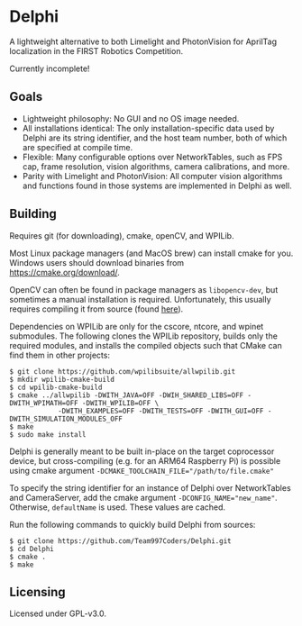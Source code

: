 # Delphi
A lightweight alternative to both Limelight and PhotonVision for AprilTag localization in the FIRST Robotics Competition.

Currently incomplete!

## Goals

* Lightweight philosophy: No GUI and no OS image needed.
* All installations identical: The only installation-specific data used by Delphi are its string identifier, and the host team number, both of which are specified at compile time.
* Flexible: Many configurable options over NetworkTables, such as FPS cap, frame resolution, vision algorithms, camera calibrations, and more.
* Parity with Limelight and PhotonVision: All computer vision algorithms and functions found in those systems are implemented in Delphi as well.

## Building
Requires git (for downloading), cmake, openCV, and WPILib.

Most Linux package managers (and MacOS brew) can install cmake for you. Windows users should download binaries from https://cmake.org/download/.

OpenCV can often be found in package managers as `libopencv-dev`, but sometimes a manual installation is required. Unfortunately, this usually requires compiling it from source (found [here](https://github.com/opencv/opencv/releases)).

Dependencies on WPILib are only for the cscore, ntcore, and wpinet submodules. The following clones the WPILib repository, builds only the required modules, and installs the compiled objects such that CMake can find them in other projects:

```
$ git clone https://github.com/wpilibsuite/allwpilib.git
$ mkdir wpilib-cmake-build
$ cd wpilib-cmake-build
$ cmake ../allwpilib -DWITH_JAVA=OFF -DWIH_SHARED_LIBS=OFF -DWITH_WPIMATH=OFF -DWITH_WPILIB=OFF \
            -DWITH_EXAMPLES=OFF -DWITH_TESTS=OFF -DWITH_GUI=OFF -DWITH_SIMULATION_MODULES_OFF
$ make
$ sudo make install
```

Delphi is generally meant to be built in-place on the target coprocessor device, but cross-compiling (e.g. for an ARM64 Raspberry Pi) is possible using cmake argument `-DCMAKE_TOOLCHAIN_FILE="/path/to/file.cmake"`

To specify the string identifier for an instance of Delphi over NetworkTables and CameraServer, add the cmake argument `-DCONFIG_NAME="new_name"`. Otherwise, `defaultName` is used. These values are cached.

Run the following commands to quickly build Delphi from sources:
```
$ git clone https://github.com/Team997Coders/Delphi.git
$ cd Delphi
$ cmake .
$ make
```

## Licensing
Licensed under GPL-v3.0.